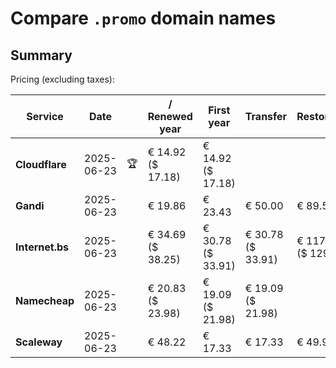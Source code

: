 # Compare `.promo` domain names

## Summary

Pricing (excluding taxes):

| Service | Date |  | / Renewed year | First year | Transfer | Restoration |
|--|--|--|--|--|--|--|
| **Cloudflare** | 2025-06-23 | 🏆 | € 14.92<br>($ 17.18) | € 14.92<br>($ 17.18) |  |  |
| **Gandi** | 2025-06-23 |  | € 19.86 | € 23.43 | € 50.00 | € 89.55 |
| **Internet.bs** | 2025-06-23 |  | € 34.69<br>($ 38.25) | € 30.78<br>($ 33.91) | € 30.78<br>($ 33.91) | € 117.49<br>($ 129.45) |
| **Namecheap** | 2025-06-23 |  | € 20.83<br>($ 23.98) | € 19.09<br>($ 21.98) | € 19.09<br>($ 21.98) |  |
| **Scaleway** | 2025-06-23 |  | € 48.22 | € 17.33 | € 17.33 | € 49.99 |
